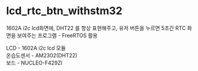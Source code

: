 # lcd_rtc_btn_withstm32

1602A i2c lcd화면에, DHT22 를 항상 표현해주고, 유저 버튼을 누르면 5초간 RTC 화면을 보여주는
프로그램 - FreeRTOS 활용

LCD - 1602A i2c lcd 모듈  
온습도센서 - AM2302(DHT22)  
보드 - NUCLEO-F429ZI  
